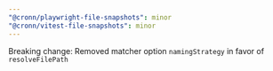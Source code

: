 ```yaml
---
"@cronn/playwright-file-snapshots": minor
"@cronn/vitest-file-snapshots": minor
---
```


Breaking change: Removed matcher option `namingStrategy` in favor of `resolveFilePath`
